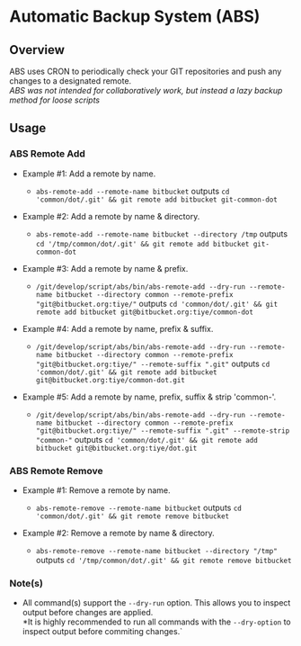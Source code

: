 # Automatic Backup System (ABS)


## Overview

ABS uses CRON to periodically check your GIT repositories and push any changes to a designated remote.  
*ABS was not intended for collaboratively work, but instead a lazy backup method for loose scripts*  


## Usage

### ABS Remote Add

* Example #1: Add a remote by name.  
    * `abs-remote-add --remote-name bitbucket` outputs `cd 'common/dot/.git' && git remote add bitbucket git-common-dot`

* Example #2: Add a remote by name & directory.  
    * `abs-remote-add --remote-name bitbucket --directory /tmp` outputs `cd '/tmp/common/dot/.git' && git remote add bitbucket git-common-dot`

* Example #3: Add a remote by name & prefix.  
    * `/git/develop/script/abs/bin/abs-remote-add --dry-run --remote-name bitbucket --directory common --remote-prefix "git@bitbucket.org:tiye/"` outputs `cd 'common/dot/.git' && git remote add bitbucket git@bitbucket.org:tiye/common-dot`

* Example #4: Add a remote by name, prefix & suffix.  
    * `/git/develop/script/abs/bin/abs-remote-add --dry-run --remote-name bitbucket --directory common --remote-prefix "git@bitbucket.org:tiye/" --remote-suffix ".git"` outputs `cd 'common/dot/.git' && git remote add bitbucket git@bitbucket.org:tiye/common-dot.git`

* Example #5: Add a remote by name, prefix, suffix & strip 'common-'.  
    * `/git/develop/script/abs/bin/abs-remote-add --dry-run --remote-name bitbucket --directory common --remote-prefix "git@bitbucket.org:tiye/" --remote-suffix ".git" --remote-strip "common-"` outputs `cd 'common/dot/.git' && git remote add bitbucket git@bitbucket.org:tiye/dot.git`

### ABS Remote Remove

* Example #1: Remove a remote by name.  
    * `abs-remote-remove --remote-name bitbucket` outputs `cd 'common/dot/.git' && git remote remove bitbucket`

* Example #2: Remove a remote by name & directory.  
    * `abs-remote-remove --remote-name bitbucket --directory "/tmp"` outputs `cd '/tmp/common/dot/.git' && git remote remove bitbucket`

### Note(s)

* All command(s) support the `--dry-run` option. This allows you to inspect output before changes are applied.  
*It is highly recommended to run all commands with the `--dry-option` to inspect output before commiting changes.`  


